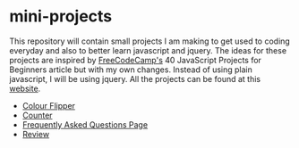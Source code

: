 # mini-projects

This repository will contain small projects I am making to get used to coding everyday and also to better learn javascript and jquery. The ideas for these projects are inspired by [FreeCodeCamp's](https://www.freecodecamp.org/) 40 JavaScript Projects for Beginners article but with my own changes. Instead of using plain javascript, I will be using jquery. All the projects can be found at this [website](https://tasnia-projects.netlify.app/).

 - [Colour Flipper](https://github.com/Tasnado/mini-projects/tree/main/hex-colour-generator)
 - [Counter](https://github.com/Tasnado/mini-projects/tree/main/counter)
 - [Frequently Asked Questions Page](https://github.com/Tasnado/mini-projects/tree/main/faq-app)
 - [Review](https://github.com/Tasnado/mini-projects/tree/main/review-project)
